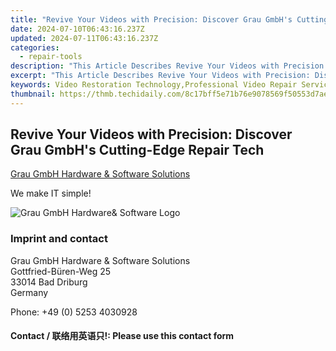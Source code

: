 ```yaml
---
title: "Revive Your Videos with Precision: Discover Grau GmbH's Cutting-Edge Repair Tech"
date: 2024-07-10T06:43:16.237Z
updated: 2024-07-11T06:43:16.237Z
categories:
  - repair-tools
description: "This Article Describes Revive Your Videos with Precision: Discover Grau GmbH's Cutting-Edge Repair Tech"
excerpt: "This Article Describes Revive Your Videos with Precision: Discover Grau GmbH's Cutting-Edge Repair Tech"
keywords: Video Restoration Technology,Professional Video Repair Services,Advanced Video Repair Solutions,Grau GmbH Video Repair Services,High-Quality Video Restoration,Expert Video Repair Experts,Commercial Video Restoration Specialists
thumbnail: https://thmb.techidaily.com/8c17bff5e71b76e9078569f50553d7aee9842859c375aac80dbab691c4377bde.jpg
---
```


## Revive Your Videos with Precision: Discover Grau GmbH's Cutting-Edge Repair Tech

[Grau GmbH Hardware & Software Solutions](https://main.grauonline.de/)

We make IT simple!

![Grau GmbH Hardware& Software Logo](https://main.grauonline.de/wp-content/uploads/2021/05/output-onlinepngtools.png)

### Imprint and contact

 Grau GmbH Hardware & Software Solutions  
 Gottfried-Büren-Weg 25  
 33014 Bad Driburg  
 Germany

Phone: +49 (0) 5253 4030928

#### Contact / 联络用英语只!: Please use this contact form

<ins class="adsbygoogle"
     style="display:block"
     data-ad-format="autorelaxed"
     data-ad-client="ca-pub-7571918770474297"
     data-ad-slot="1223367746"></ins>



<ins class="adsbygoogle"
     style="display:block"
     data-ad-client="ca-pub-7571918770474297"
     data-ad-slot="8358498916"
     data-ad-format="auto"
     data-full-width-responsive="true"></ins>


